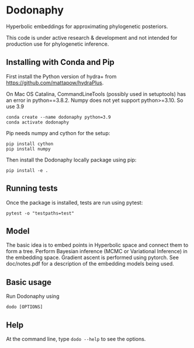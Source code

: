 # Dodonaphy

Hyperbolic embeddings for approximating phylogenetic posteriors.

This code is under active research & development and not intended for production use for phylogenetic inference.

## Installing with Conda and Pip
First install the Python version of hydra+ from https://github.com/mattapow/hydraPlus.

On Mac OS Catalina, CommandLineTools (possibly used in setuptools) has an error in python==3.8.2. Numpy does not yet support python>=3.10. So use 3.9

```
conda create --name dodonaphy python=3.9
conda activate dodonaphy
```

Pip needs numpy and cython for the setup:

```
pip install cython
pip install numpy
```

Then install the Dodonaphy locally package using pip:
```
pip install -e .
```


## Running tests
Once the package is installed, tests are run using pytest:
```
pytest -o "testpaths=test"
```

## Model
The basic idea is to embed points in Hyperbolic space and connect them to form a tree.
Perform Bayesian inference (MCMC or Variational Inference) in the embedding space.
Gradient ascent is performed using pytorch.
See doc/notes.pdf for a description of the embedding models being used.

## Basic usage
Run Dodonaphy using
```
dodo [OPTIONS]
```

## Help
At the command line, type 
```dodo --help```
to see the options.